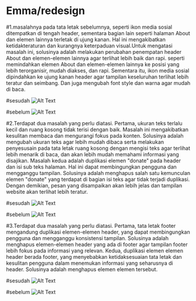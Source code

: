 # Emma/redesign 
#1.masalahnya pada tata letak sebelumnya, seperti ikon media sosial ditempatkan di tengah header, sementara bagian lain seperti halaman About dan elemen lainnya terletak di ujung kanan. Hal ini mengakibatkan ketidakteraturan dan kurangnya keterpaduan visual.Untuk mengatasi masalah ini, solusinya adalah melakukan perubahan penempatan header About dan elemen-elemen lainnya agar terlihat lebih baik dan rapi. seperti memindahkan elemen About dan elemen-elemen lainnya ke posisi yang lebih terorganisir, mudah diakses, dan rapi. Sementara itu, ikon media sosial dipindahkan ke ujung kanan header agar tampilan keseluruhan terlihat lebih teratur dan seimbang. Dan juga mengubah font style dan warna agar mudah di baca.

#sesudah
![Alt Text]() 

#sebelum
![Alt Text]() 

#2.Terdapat dua masalah yang perlu diatasi. Pertama, ukuran teks terlalu kecil dan ruang kosong tidak terisi dengan baik. Masalah ini mengakibatkan kesulitan membaca dan mengurangi fokus pada konten. Solusinya adalah mengubah ukuran teks agar lebih mudah dibaca serta melakukan penyesusain pada tata letak ruang kosong dengan mengisi teks agar terlihat lebih menarik di baca, dan akan lebih mudah memahami informasi yang disajikan. Masalah kedua adalah duplikasi elemen "donate" pada header dan isi sub teks halaman. Hal ini dapat membingungkan pengguna dan mengganggu tampilan. Solusinya adalah menghapus salah satu kemunculan elemen "donate" yang terdapat di bagian isi teks agar tidak terjadi duplikasi. Dengan demikian, pesan yang disampaikan akan lebih jelas dan tampilan website akan terlihat lebih teratur.

#sesudah
 ![Alt Text]() 

#sebelum
![Alt Text]() 

#3.Terdapat dua masalah yang perlu diatasi. Pertama, tata letak footer mengandung duplikasi elemen-elemen header, yang dapat membingungkan pengguna dan mengganggu konsistensi tampilan. Solusinya adalah menghapus elemen-elemen header yang ada di footer agar tampilan footer lebih fokus pada informasi yang relevan. Kedua, duplikasi elemen elemen header berada footer, yang menyebabkan ketidaksesuaian tata letak dan kesulitan pengguna dalam menemukan informasi yang seharusnya di header. Solusinya adalah menghapus elemen elemen tersebut.

#sesudah
![Alt Text]() 

#sebelum
![Alt Text]() 
